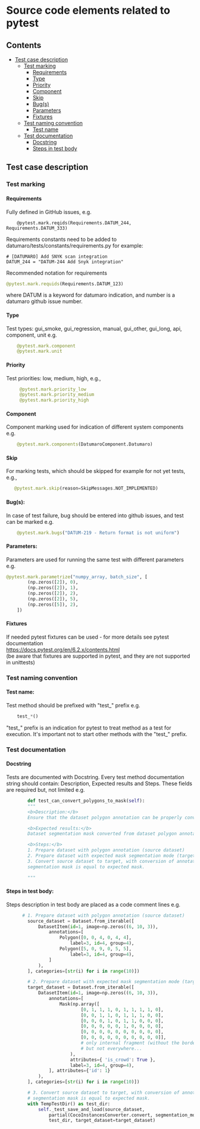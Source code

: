 # Source code elements related to pytest
## Contents
- [Test case description](#Test_case_description)
  - [Test marking](#Test_marking)
    - [Requirements](#Requirements)
    - [Type](#Type)
    - [Priority](#Priority)
    - [Component](#Component)
    - [Skip](#Skip)
    - [Bug(s)](#Bug)
    - [Parameters](#Parameters)
    - [Fixtures](#Fixtures)
  - [Test naming convention](#TestNaming)
    - [Test name](#TestName)
  - [Test documentation](#TestDoc)
    - [Docstring](#Docstring)
    - [Steps in test body](#Step)
          
<a id="Test_case_description"></a>
## Test case description
<a id="Test_marking"></a>
### Test marking
<a id="Requirements"></a>
#### Requirements 
Fully defined in GitHub issues, e.g.
```
    @pytest.mark.reqids(Requirements.DATUM_244, Requirements.DATUM_333)
```
Requirements constants need to be added to datumaro/tests/constants/requirements.py for example:
```
# [DATUMARO] Add SNYK scan integration
DATUM_244 = "DATUM-244 Add Snyk integration"
```  
Recommended notation for requirements 

```python
@pytest.mark.requids(Requirements.DATUM_123)
``` 
where DATUM is a keyword for datumaro indication, and number is a datumaro github issue number.

<a id="Type"></a>
#### Type
Test types: gui_smoke, gui_regression, manual, gui_other, gui_long, api, component, unit e.g.
```python
    @pytest.mark.component
    @pytest.mark.unit
```

<a id="Priority"></a>
#### Priority 
Test priorities: low, medium, high, e.g.,
```python
     @pytest.mark.priority_low
     @pytest.mark.priority_medium
     @pytest.mark.priority_high
```
<a id="Component"></a>
#### Component

Component marking used for indication of different system components e.g.
```python
    @pytest.mark.components(DatumaroComponent.Datumaro)
```
<a id="Skip"></a>
#### Skip 

For marking tests, which should be skipped for example for not yet tests, e.g.,
```python
   @pytest.mark.skip(reason=SkipMessages.NOT_IMPLEMENTED)
```
<a id="Bug"></a>
#### Bug(s):

In case of test failure, bug should be entered into github issues, and test can be marked e.g.
```python
    @pytest.mark.bugs("DATUM-219 - Return format is not uniform")
```
<a id="Parameters"></a>
#### Parameters: 

Parameters are used for running the same test with different parameters e.g. 
```python
@pytest.mark.parametrize("numpy_array, batch_size", [  
        (np.zeros([2]), 0),  
        (np.zeros([2]), 1),
        (np.zeros([2]), 2),
        (np.zeros([2]), 5),
        (np.zeros([5]), 2),
    ])
```

<a id="Fixtures"></a>
#### Fixtures 

If needed pytest fixtures can be used - for more details see pytest documentation <br>
https://docs.pytest.org/en/6.2.x/contents.html <br>
(be aware that fixtures are supported in pytest, and they are not supported in unittests) 

<a id="TestNaming"></a>
### Test naming convention

<a id="TestName"></a>
#### Test name:

Test method should be prefixed with "test_" prefix e.g.   
```python
    test_*()
```
"test_" prefix is an indication for pytest to treat method as a test for execution. 
It's important not to start other methods with the "test_" prefix.

<a id="DestDoc"></a>
### Test documentation

<a id="Docstring"></a>
#### Docstring 

Tests are documented with Docstring. Every test method documentation string should contain: Description, Expected results 
and Steps. These fields are required but, not limited e.g.
```python
        def test_can_convert_polygons_to_mask(self):
        """
        <b>Description:</b>
        Ensure that the dataset polygon annotation can be properly converted into dataset segmentation mask.

        <b>Expected results:</b>
        Dataset segmentation mask converted from dataset polygon annotation is equal to expected mask.

        <b>Steps:</b>
        1. Prepare dataset with polygon annotation (source dataset)
        2. Prepare dataset with expected mask segmentation mode (target dataset)
        3. Convert source dataset to target, with conversion of annotation from polygon to mask. Verify that result
        segmentation mask is equal to expected mask.

        """

```
<a id="Steps"></a>
#### Steps in test body: 

Steps description in test body are placed as a code comment lines e.g.
```python
      # 1. Prepare dataset with polygon annotation (source dataset)
        source_dataset = Dataset.from_iterable([
            DatasetItem(id=1, image=np.zeros((6, 10, 3)),
                annotations=[
                    Polygon([0, 0, 4, 0, 4, 4],
                        label=3, id=4, group=4),
                    Polygon([5, 0, 9, 0, 5, 5],
                        label=3, id=4, group=4),
                ]
            ),
        ], categories=[str(i) for i in range(10)])

        # 2. Prepare dataset with expected mask segmentation mode (target dataset)
        target_dataset = Dataset.from_iterable([
            DatasetItem(id=1, image=np.zeros((6, 10, 3)),
                annotations=[
                    Mask(np.array([
                            [0, 1, 1, 1, 0, 1, 1, 1, 1, 0],
                            [0, 0, 1, 1, 0, 1, 1, 1, 0, 0],
                            [0, 0, 0, 1, 0, 1, 1, 0, 0, 0],
                            [0, 0, 0, 0, 0, 1, 0, 0, 0, 0],
                            [0, 0, 0, 0, 0, 0, 0, 0, 0, 0],
                            [0, 0, 0, 0, 0, 0, 0, 0, 0, 0]],
                            # only internal fragment (without the border),
                            # but not everywhere...
                        ),
                        attributes={ 'is_crowd': True },
                        label=3, id=4, group=4),
                ], attributes={'id': 1}
            ),
        ], categories=[str(i) for i in range(10)])

        # 3. Convert source dataset to target, with conversion of annotation from polygon to mask. Verify that result
        # segmentation mask is equal to expected mask.
        with TempTestDir() as test_dir:
            self._test_save_and_load(source_dataset,
                partial(CocoInstancesConverter.convert, segmentation_mode='mask'),
                test_dir, target_dataset=target_dataset)

```
